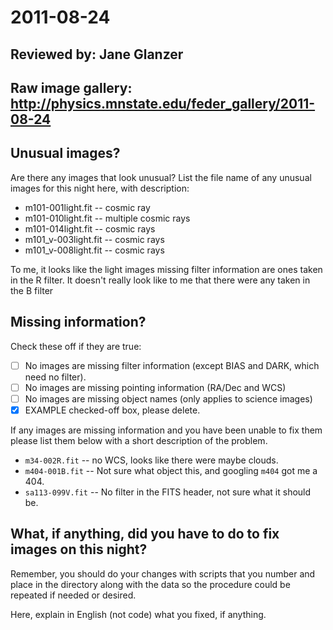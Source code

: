 # 2011-08-24

## Reviewed by:   Jane Glanzer

## Raw image gallery: http://physics.mnstate.edu/feder_gallery/2011-08-24

## Unusual images?

Are there any images that look unusual? List the file name of any unusual images for this night here, with description:

+ m101-001light.fit -- cosmic ray
+ m101-010light.fit -- multiple cosmic rays
+ m101-014light.fit -- cosmic rays
+ m101_v-003light.fit -- cosmic rays
+ m101_v-008light.fit -- cosmic rays

To me, it looks like the light images missing filter information are ones taken in the R filter. It doesn't really look like to me that
there were any taken in the B filter

## Missing information?

Check these off if they are true:

- [ ] No images are missing filter information (except BIAS and DARK, which need no filter).
- [ ] No images are missing pointing information (RA/Dec and WCS)
- [ ] No images are missing object names (only applies to science images)
- [x] EXAMPLE checked-off box, please delete.

If any images are missing information and you have been unable to fix them please list
them below with a short description of the problem.

+ `m34-002R.fit` -- no WCS, looks like there were maybe clouds.
+ `m404-001B.fit` -- Not sure what object this, and googling `m404` got me a 404.
+ `sa113-099V.fit` -- No filter in the FITS header, not sure what it should be.

## What, if anything, did you have to do to fix images on this night?

Remember, you should do your changes with scripts that you number and place in the
directory along with the data so the procedure could be repeated if needed or
desired.

Here, explain in English (not code) what you fixed, if anything.
